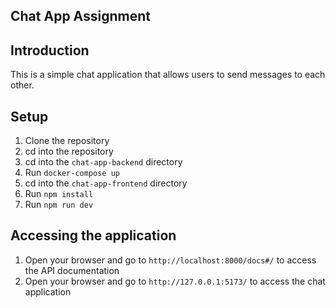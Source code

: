 Chat App Assignment
-------------------


## Introduction
This is a simple chat application that allows users to send messages to each other.


## Setup
1. Clone the repository
2. cd into the repository
3. cd into the `chat-app-backend` directory
4. Run `docker-compose up`
5. cd into the `chat-app-frontend` directory
6. Run `npm install`
7. Run `npm run dev`


## Accessing the application
1. Open your browser and go to `http://localhost:8000/docs#/` to access the API documentation
2. Open your browser and go to `http://127.0.0.1:5173/` to access the chat application

